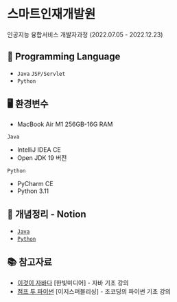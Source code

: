 # 스마트인재개발원
인공지능 융합서비스 개발자과정 (2022.07.05 - 2022.12.23)
## 📝 Programming Language
- `Java` `JSP/Servlet`
- `Python`
## 🖥️ 환경변수
- MacBook Air M1 256GB-16G RAM

`Java`  
- IntelliJ IDEA CE
- Open JDK 19 버전

`Python`
- PyCharm CE
- Python 3.11
## 📔 개념정리 - Notion
- [`Java`](https://haeera.notion.site/0435cd8a718b4cada11866b56363570a)
- [`Python`](https://haeera.notion.site/c1007a2428df4f81bcd5c95ea7223148)
## 📚 참고자료
- [이것이 자바다](https://www.youtube.com/playlist?list=PLVsNizTWUw7EmX1Y-7tB2EmsK6nu6Q10q) [한빛미디어] - 자바 기초 강의
- [점프 투 파이썬](https://youtube.com/playlist?list=PLU9-uwewPMe2L7dC2us_C3LLwDL9vHQIx) [이지스퍼블리싱] - 조코딩의 파이썬 기초 강의
